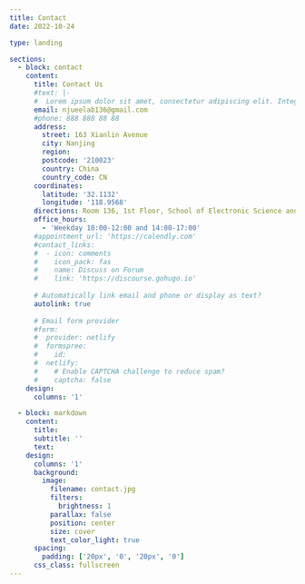 ```yaml
---
title: Contact
date: 2022-10-24

type: landing

sections:
  - block: contact
    content:
      title: Contact Us
      #text: |-
      #  Lorem ipsum dolor sit amet, consectetur adipiscing elit. Integer tempus augue non tempor egestas. Proin nisl nunc, dignissim in accumsan dapibus, auctor ullamcorper# neque. Quisque at elit felis. Vestibulum ante ipsum primis in faucibus orci luctus et ultrices posuere cubilia curae; Aenean eget elementum odio. Cras interdum eget# risus sit amet aliquet. In volutpat, nisl ut fringilla dignissim, arcu nisl suscipit ante, at accumsan sapien nisl eu eros.
      email: njueelab136@gmail.com
      #phone: 888 888 88 88
      address:
        street: 163 Xianlin Avenue
        city: Nanjing
        region: 
        postcode: '210023'
        country: China
        country_code: CN
      coordinates:
        latitude: '32.1132'
        longitude: '118.9568'
      directions: Room 136, 1st Floor, School of Electronic Science and Engineering
      office_hours:
        - 'Weekday 10:00-12:00 and 14:00-17:00'
      #appointment_url: 'https://calendly.com'
      #contact_links:
      #  - icon: comments
      #    icon_pack: fas
      #    name: Discuss on Forum
      #    link: 'https://discourse.gohugo.io'
    
      # Automatically link email and phone or display as text?
      autolink: true
    
      # Email form provider
      #form:
      #  provider: netlify
      #  formspree:
      #    id:
      #  netlify:
      #    # Enable CAPTCHA challenge to reduce spam?
      #    captcha: false
    design:
      columns: '1'

  - block: markdown
    content:
      title:
      subtitle: ''
      text:
    design:
      columns: '1'
      background:
        image: 
          filename: contact.jpg
          filters:
            brightness: 1
          parallax: false
          position: center
          size: cover
          text_color_light: true
      spacing:
        padding: ['20px', '0', '20px', '0']
      css_class: fullscreen
---
```

